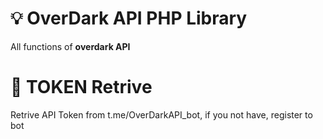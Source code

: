# 💡 OverDark API PHP Library
All functions of <b>overdark API</b> 

# 🔗 TOKEN Retrive
Retrive API Token from t.me/OverDarkAPI_bot, if you not have, register to bot
